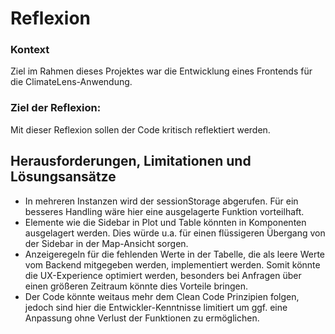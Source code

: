 # Reflexion
### Kontext
Ziel im Rahmen dieses Projektes war die Entwicklung eines Frontends für die ClimateLens-Anwendung.

### Ziel der Reflexion:
Mit dieser Reflexion sollen der Code kritisch reflektiert werden.

## Herausforderungen, Limitationen und Lösungsansätze
- In mehreren Instanzen wird der sessionStorage abgerufen. Für ein besseres Handling wäre hier eine ausgelagerte Funktion vorteilhaft.
- Elemente wie die Sidebar in Plot und Table könnten in Komponenten ausgelagert werden. Dies würde u.a. für einen flüssigeren Übergang von der Sidebar in der Map-Ansicht sorgen.
- Anzeigeregeln für die fehlenden Werte in der Tabelle, die als leere Werte vom Backend mitgegeben werden, implementiert werden. Somit könnte die UX-Experience optimiert werden, besonders bei Anfragen über einen größeren Zeitraum könnte dies Vorteile bringen.
- Der Code könnte weitaus mehr dem Clean Code Prinzipien folgen, jedoch sind hier die Entwickler-Kenntnisse limitiert um ggf. eine Anpassung ohne Verlust der Funktionen zu ermöglichen.
